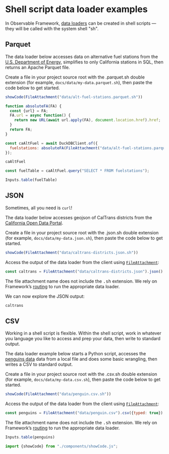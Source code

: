 # Shell script data loader examples

In Observable Framework, [data loaders](../loaders) can be created in shell scripts — they will be called with the system shell "sh".

## Parquet

The data loader below accesses data on alternative fuel stations from the [U.S. Department of Energy](https://catalog.data.gov/dataset/alternative-fueling-station-locations-422f2), simplifies to only California stations in SQL, then returns an Apache Parquet file.

Create a file in your project source root with the .parquet.sh double extension (for example, `docs/data/my-data.parquet.sh`), then paste the code below to get started.

<!-- TODO this one needs explaining. -->

```js
showCode(FileAttachment("data/alt-fuel-stations.parquet.sh"))
```

<!-- TODO explain -->

```js echo
function absoluteFA(FA) {
  const {url} = FA;
  FA.url = async function() {
    return new URL(await url.apply(FA), document.location.href).href;
  }
  return FA;
}
```

```js echo
const caAltFuel = await DuckDBClient.of({
  fuelstations: absoluteFA(FileAttachment("data/alt-fuel-stations.parquet"))
});
```

```js echo
caAltFuel
```

```js echo
const fuelTable = caAltFuel.query("SELECT * FROM fuelstations");
```

```js echo
Inputs.table(fuelTable)
```

## JSON

Sometimes, all you need is `curl`!

The data loader below accesses geojson of CalTrans districts from the [California Open Data Portal](https://data.ca.gov/dataset/caltrans-districts/resource/668dacf7-e927-4ced-98aa-b495e79d40d2).

Create a file in your project source root with the .json.sh double extension (for example, `docs/data/my-data.json.sh`), then paste the code below to get started.

```js
showCode(FileAttachment("data/caltrans-districts.json.sh"))
```

Access the output of the data loader from the client using [`FileAttachment`](https://observablehq.com/framework/javascript/files):

```js echo
const caltrans = FileAttachment("data/caltrans-districts.json").json()
```

<p class="tip">The file attachment name does not include the <tt>.sh</tt> extension. We rely on Framework’s <a href="https://observablehq.com/framework/routing">routing</a> to run the appropriate data loader.

We can now explore the JSON output:

```js echo
caltrans
```

## CSV

Working in a shell script is flexible. Within the shell script, work in whatever you language you like to access and prep your data, then write to standard output.

The data loader example below starts a Python script, accesses the [penguins data](https://journal.r-project.org/articles/RJ-2022-020/) data from a local file and does some basic wrangling, then writes a CSV to standard output.

Create a file in your project source root with the .csv.sh double extension (for example, `docs/data/my-data.csv.sh`), then paste the code below to get started.

```js
showCode(FileAttachment("data/penguin.csv.sh"))
```

Access the output of the data loader from the client using [`FileAttachment`](https://observablehq.com/framework/javascript/files):

```js echo
const penguins = FileAttachment("data/penguin.csv").csv({typed: true})
```

<p class="tip">The file attachment name does not include the <tt>.sh</tt> extension. We rely on Framework’s <a href="https://observablehq.com/framework/routing">routing</a> to run the appropriate data loader.

```js echo
Inputs.table(penguins)
```

```js
import {showCode} from "./components/showCode.js";
```

